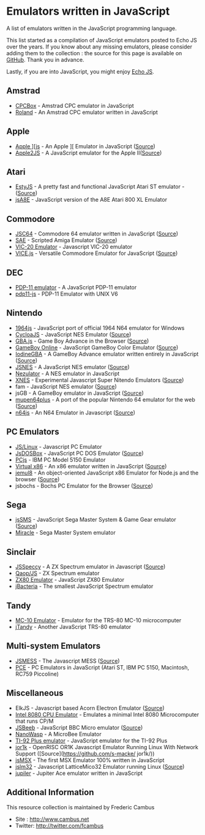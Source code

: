# Emulators written in JavaScript

A list of emulators written in the JavaScript programming language.

This list started as a compilation of JavaScript emulators posted to Echo JS over the years. If you know about any missing emulators, please consider adding them to the collection : the source for this page is available on [GitHub](https://github.com/fcambus/jsemu). Thank you in advance.

Lastly, if you are into JavaScript, you might enjoy [Echo JS](http://www.echojs.com/).

## Amstrad

- [CPCBox](http://www.cpcbox.com) - Amstrad CPC emulator in JavaScript
- [Roland](http://roland.retrolandia.net) - An Amstrad CPC emulator written in JavaScript

## Apple

- [Apple \]\[js](http://www.scullinsteel.com/apple2/) - An Apple ][ Emulator in JavaScript ([Source]())
- [Apple2JS](http://www.megidish.net/apple2js/) - A JavaScript emulator for the Apple II([Source]())

## Atari

- [EstyJS](https://estyjs.azurewebsites.net) - A pretty fast and functional JavaScript Atari ST emulator - ([Source](https://github.com/dmcoles/estyjs))
- [jsA8E](http://zerstoerung.de/jsa8e/) - JavaScript version of the A8E Atari 800 XL Emulator

## Commodore

- [JSC64](http://www.kingsquare.nl/jsc64) - Commodore 64 emulator written in JavaScript ([Source](https://github.com/Reggino/jsc64))
- [SAE](http://scriptedamigaemulator.net) - Scripted Amiga Emulator ([Source](https://github.com/naTmeg/ScriptedAmigaEmulator))
- [VIC-20 Emulator](http://mdawson.net/vic20chrome/vic20.php) - Javascript VIC-20 emulator
- [VICE.js](http://retroplay.co) - Versatile Commodore Emulator for JavaScript ([Source](https://github.com/rjanicek/vice.js))

## DEC

- [PDP-11 emulator](http://pdp11.aiju.de/) - A JavaScript PDP-11 emulator
- [pdp11-js](https://pdp11-js.googlecode.com/git/unixv6.html) - PDP-11 Emulator with UNIX V6

## Nintendo

- [1964js](https://code.google.com/p/1964js/) - JavaScript port of official 1964 N64 emulator for Windows
- [CycloaJS](http://ledyba.org/utl/CycloaJS/) - JavaScript NES Emulator ([Source](https://github.com/ledyba/CycloaJS))
- [GBA.js](http://jpfau.github.io/gbajs/) - Game Boy Advance in the Browser
 ([Source](https://github.com/jpfau/gbajs/))
- [GameBoy Online](http://grantgalitz.github.io/GameBoy-Online/) -  JavaScript GameBoy Color Emulator ([Source](https://github.com/grantgalitz/GameBoy-Online))
- [IodineGBA](http://grantgalitz.github.io/IodineGBA/) - A GameBoy Advance emulator written entirely in JavaScript ([Source](https://github.com/grantgalitz/IodineGBA))
- [JSNES](http://fir.sh/projects/jsnes/) - A JavaScript NES emulator ([Source](https://github.com/bfirsh/jsnes))
- [Nezulator](http://zelex.net/nezulator/) - A NES emulator in JavaScript
- [XNES](http://tjwei.github.io/xnes/) - Experimental Javascript Super Nitendo Emulators  ([Source](https://github.com/tjwei/xnes))
- fam - JavaScript NES emulator ([Source](https://github.com/bashi/fam/))
- jsGB - A GameBoy emulator in JavaScript ([Source](https://github.com/Two9A/jsGB))
- [mupen64plus](http://jquesnelle.github.io/mupen64plus-ui-console/) - A port of the popular Nintendo 64 emulator for the web ([Source](https://github.com/jquesnelle/mupen64plus-ui-console/))
- [n64js](http://hulkholden.github.io/n64js/) - An N64 Emulator in Javascript ([Source](https://github.com/hulkholden/n64js))

## PC Emulators

- [JS/Linux](http://bellard.org/jslinux/) - Javascript PC Emulator
- [JsDOSBox](http://jsdosbox.sourceforge.net) - JavaScript PC DOS Emulator ([Source](http://sourceforge.net/projects/jsdosbox/files/))
- [PCjs](http://www.pcjs.org) - IBM PC Model 5150 Emulator
- [Virtual x86](http://copy.sh/v24/) - An x86 emulator written in JavaScript ([Source](https://github.com/copy/v86))
- [jemul8](http://jemul8.com) - An object-oriented JavaScript x86 Emulator for Node.js and the browser ([Source](https://github.com/asmblah/jemul8))
- jsbochs - Bochs PC Emulator for the Browser ([Source](https://github.com/codinguncut/jsbochs))

## Sega

- [jsSMS](http://gmarty.github.io/jsSMS/) - JavaScript Sega Master System & Game Gear emulator ([Source](https://github.com/gmarty/jsSMS))
- [Miracle](http://xania.org/miracle/miracle.html) - Sega Master System emulator 

## Sinclair

- [JSSpeccy](http://jsspeccy.zxdemo.org) - A ZX Spectrum emulator in Javascript ([Source](https://github.com/gasman/jsspeccy2))
- [Qaop/JS](http://torinak.com/qaop) - ZX Spectrum emulator
- [ZX80 Emulator](http://nocanvas.zame-dev.org/0004/) - JavaScript ZX80 Emulator
- [jBacteria](http://jbacteria.retrolandia.net/) - The smallest JavaScript Spectrum emulator

## Tandy

- [MC-10 Emulator](http://mc-10.com/) - Emulator for the TRS-80 MC-10 microcomputer
- [jTandy](http://jtandy.retrolandia.net) - Another JavaScript TRS-80 emulator

## Multi-system Emulators

- [JSMESS](http://jsmess.textfiles.com) - The Javascript MESS ([Source](https://github.com/jsmess/jsmess))
- [PCE](http://www.hampa.ch/pce/) - PC Emulators in JavaScript (Atari ST, IBM PC 5150, Macintosh, RC759 Piccoline)

## Miscellaneous

- ElkJS - Javascript based Acorn Electron Emulator ([Source](https://github.com/dmcoles/elkjs))
- [Intel 8080 CPU Emulator](http://www.tramm.li/i8080/) - Emulates a minimal Intel 8080 Microcomputer that runs CP/M
- [JSBeeb](http://bbc.godbolt.org) - JavaScript BBC Micro emulator ([Source](https://github.com/mattgodbolt/jsbeeb))
- [NanoWasp](http://www.nanowasp.org/) - A MicroBee Emulator
- [TI-92 Plus emulator](http://www.ocf.berkeley.edu/~pad/emu/v11.html) - JavaScript emulator for the TI-92 Plus
- [jor1k](http://s-macke.github.io/jor1k/) - OpenRISC OR1K Javascript Emulator Running Linux With Network Support ([Source](https://github.com/s-macke/
jor1k/))
- [jsMSX](http://jsmsx.sourceforge.net/) - The first MSX Emulator 100% written in JavaScript
- [jslm32](http://www.ubercomp.com/jslm32/src/) - Javascript LatticeMico32 Emulator running Linux ([Source](https://github.com/ubercomp/jslm32/))
- [jupiler](http://jupiler.retrolandia.net/) - Jupiter Ace emulator written in JavaScript

## Additional Information

This resource collection is maintained by Frederic Cambus

- Site : http://www.cambus.net
- Twitter: http://twitter.com/fcambus
